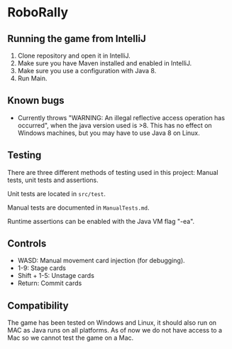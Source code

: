 # RoboRally

## Running the game from IntelliJ

1. Clone repository and open it in IntelliJ.
1. Make sure you have Maven installed and enabled in IntelliJ.
1. Make sure you use a configuration with Java 8.
1. Run Main.

## Known bugs

- Currently throws "WARNING: An illegal reflective access operation has occurred", 
when the java version used is >8. This has no effect on Windows machines, but you may have to use Java 8 on Linux.

## Testing

There are three different methods of testing used in this project:
Manual tests, unit tests and assertions.

Unit tests are located in `src/test`.

Manual tests are documented in `ManualTests.md`.

Runtime assertions can be enabled with the Java VM flag "-ea".

## Controls

- WASD: Manual movement card injection (for debugging).
- 1-9: Stage cards
- Shift + 1-5: Unstage cards
- Return: Commit cards

## Compatibility

The game has been tested on Windows and Linux, it should also run on MAC as Java runs on all platforms. As of now we do not have access to a Mac so we cannot test the game on a Mac.
